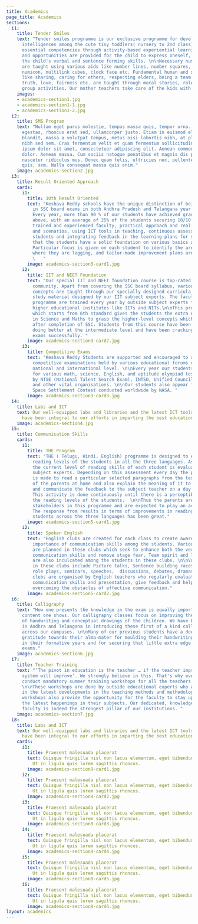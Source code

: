 ```yaml
---
title: Academics
page_title: Academics
sections:
  i1:
    title: Tender Smiles
    text: "Tender smiles programme is our exclusive programme for developing the multiple
      intelligences among the cute tiny toddlers( nursery to 2nd class). They learn
      essential competencies through activity-based experiential learning. Ample scope
      and opportunities are provided for the child to express oneself, which enhance
      the child's verbal and sentence forming skills. \n\nNecessary numeracy skills
      are taught using various aids like number lines, number squares, arrow cards,
      numicon, multilink cubes, clock face etc. Fundamental human and social values
      like sharing, caring for others, respecting elders, being a team player, about
      truth, love, fairness etc. are taught through moral stories, role plays and
      group activities. Our mother teachers take care of the kids with tons of love."
    images:
    - academics-section1.jpg
    - academics-section1-1.jpg
    - academics-section1-2.jpg
  i2:
    title: SMS Program
    text: "Nullam eget purus molestie, tempus massa quis, tempor urna. Nam nec nibh
      egestas, rhoncus erat sed, ullamcorper justo. Etiam in euismod elit. Integer
      blandit, massa a volutpat tempus, metus nisi lobortis nibh, at placerat ipsum
      nibh sed sem. Cras fermentum velit et quam fermentum sollicitudin. \n  \nLorem
      ipsum dolor sit amet, consectetuer adipiscing elit. Aenean commodo ligula eget
      dolor. Aenean massa. Cum sociis natoque penatibus et magnis dis parturient montes,
      nascetur ridiculus mus. Donec quam felis, ultricies nec, pellentesque eu, pretium
      quis, sem. Nulla consequat massa quis enim."
    image: academics-section2.jpg
  i3:
    title: Result Oriented Approach
    cards:
      i1:
        title: 10th Result Oriented
        text: "Keshava Reddy schools have the unique distinction of being a top performer
          in SSC board exams in both Andhra Pradesh and Telangana year on year consistently.
          Every year, more than 90 % of our students have achieved grades of 9 and
          above, with an average of 25% of the students securing 10/10 in all subjects.\n\nOur
          trained and experienced faculty, practical approach and real-world examples
          and scenarios, using ICT tools in teaching, continuous assessment of the
          students and integrating feedback in the learning plans for students ensure
          that the students have a solid foundation on various basics and concepts.
          Particular focus is given on each student to identify the areas/concepts/subjects
          where they are lagging, and tailor-made improvement plans are implemented.
          \   "
        image: academics-section3-card1.jpg
      i2:
        title: IIT and NEET Foundation
        text: "Our special IIT and NEET foundation course is top-rated among the student
          community. Apart from covering the SSC board syllabus, various value-added
          concepts are taught through our specially designed curricula and supplemental
          study material designed by our IIT subject experts. The faculty in this
          programme are trained every year by outside subject experts from premier
          higher educational institutes like IITs and NITs.\n\nThis programme of ours
          which starts from 6th standard gives the students the extra edge required
          in Science and Maths to grasp the higher-level concepts which are taught
          after completion of SSC. Students from this course have been consistently
          doing better at the intermediate level and have been cracking IIT and NEET
          exams successfully. "
        image: academics-section3-card2.jpg
      i3:
        title: Competitive Exams
        text: "Keshava Reddy Students are supported and encouraged to appear for different
          competitive examinations held by various educational forums on a state,
          national and international level. \n\nEvery year our students are selected
          for various math, science, English, and aptitude olympiad tests conducted
          by NTSE (National Talent Search Exam), INTSO, Unified Council, KAT, SOF
          and other vital organisations. \n\nOur students also appear for the NSS
          Space Settlement Contest conducted worldwide by NASA. "
        image: academics-section3-card3.jpg
  i4:
    title: Labs and ICT
    text: Our well-equipped labs and libraries and the latest ICT tools and content
      have been integral to our efforts in imparting the best education to the children.
    image: academics-section4.jpg
  i5:
    title: Communication Skills
    cards:
      i1:
        title: THE Program
        text: "THE ( Telugu, Hindi, English) programme is designed to enhance the
          reading levels of the students in all the three languages. As a first step,
          the current level of reading skills of each student is evaluated by the
          subject experts. Depending on this assessment every day the particular student
          is made to read a particular selected paragraphs from the textbook in front
          of the parents at home and also explain the meaning of it to the parent
          and communicate the feedback to the subject teacher on a day to day basis.
          This activity is done continuously until there is a perceptible change in
          the reading levels of the students.  \n\nThus the parents are also made
          stakeholders in this programme and are expected to play an active role.
          The response from results in terms of improvements in reading levels of
          students across the three languages has been great."
        image: academics-section5-card1.jpg
      i2:
        title: Spoken English
        text: "English clubs are created for each class to create awareness on the
          importance of communication skills among the students. Various activities
          are planned in these clubs which seek to enhance both the verbal and non-verbal
          communication skills and remove stage fear. Team spirit and leadership qualities
          are also inculcated among the students in these clubs. \n\nVarious activities
          in these clubs include Picture talks, Sentence building races, Model conversations,
          role plays, seminars, speeches,  discussions, debates, dramas, etc. These
          clubs are organised by English teachers who regularly evaluate students
          communication skills and presentation, give feedback and help students in
          overcoming the obstacles of effective communication."
        image: academics-section5-card2.jpg
  i6:
    title: Calligraphy
    text: "How one presents the knowledge in the exam is equally important to the
      content one shows. Our calligraphy classes focus on improving the subtle nuances
      of handwriting and conceptual drawings of the children. We have been a pioneer
      in Andhra and Telangana in introducing these first of a kind calligraphy classes
      across our campuses. \n\nMany of our previous students have a deep sense of
      gratitude towards their alma-mater for moulding their handwriting so beautifully
      in their formative years and for securing that little extra edge in the competitive
      exams."
    image: academics-section6.jpg
  i7:
    title: Teacher Training
    text: "‘The pivot in education is the teacher … if the teacher improves, the education
      system will improve’. We strongly believe in this. That's why every year we
      conduct mandatory summer training workshops for all the teachers on our campuses.
      \n\nThese workshops are done by outside educational experts who are well versed
      in the latest developments in the teaching methods and methodologies. These
      workshops also provide the opportunity for the faculty to stay up to date on
      the latest happenings in their subjects. Our dedicated, knowledgeable and well-trained
      faculty is indeed the strongest pillar of our institutions. "
    image: academics-section7.jpg
  i8:
    title: Labs and ICT
    text: Our well-equipped labs and libraries and the latest ICT tools and content
      have been integral to our efforts in imparting the best education to the children.
    cards:
      i1:
        title: Praesent malesuada placerat
        text: Quisque fringilla nisl non lacus elementum, eget bibendum orci ornare.
          Ut in ligula quis lorem sagittis rhoncus.
        image: academics-section8-card1.jpg
      i2:
        title: Praesent malesuada placerat
        text: Quisque fringilla nisl non lacus elementum, eget bibendum orci ornare.
          Ut in ligula quis lorem sagittis rhoncus.
        image: academics-section8-card2.jpg
      i3:
        title: Praesent malesuada placerat
        text: Quisque fringilla nisl non lacus elementum, eget bibendum orci ornare.
          Ut in ligula quis lorem sagittis rhoncus.
        image: academics-section8-card3.jpg
      i4:
        title: Praesent malesuada placerat
        text: Quisque fringilla nisl non lacus elementum, eget bibendum orci ornare.
          Ut in ligula quis lorem sagittis rhoncus.
        image: academics-section8-card4.jpg
      i5:
        title: Praesent malesuada placerat
        text: Quisque fringilla nisl non lacus elementum, eget bibendum orci ornare.
          Ut in ligula quis lorem sagittis rhoncus.
        image: academics-section8-card5.jpg
      i6:
        title: Praesent malesuada placerat
        text: Quisque fringilla nisl non lacus elementum, eget bibendum orci ornare.
          Ut in ligula quis lorem sagittis rhoncus.
        image: academics-section8-card6.jpg
layout: academics
---
```


